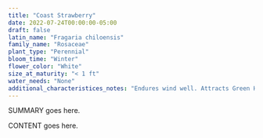 ```yaml
---
title: "Coast Strawberry"
date: 2022-07-24T00:00:00-05:00
draft: false
latin_name: "Fragaria chiloensis"
family_name: "Rosaceae"
plant_type: "Perennial"
bloom_time: "Winter"
flower_color: "White"
size_at_maturity: "< 1 ft"
water_needs: "None"
additional_characteristices_notes: "Endures wind well. Attracts Green Hairstreak (Callophrys viridis) butterfly."
---
```


SUMMARY goes here.

<!--more-->

CONTENT goes here.